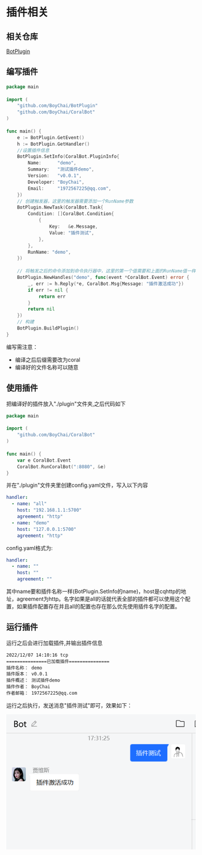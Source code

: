 # 插件相关

## 相关仓库

[BotPlugin](https://github.com/BoyChai/BotPlugin)

## 编写插件

```go
package main

import (
	"github.com/BoyChai/BotPlugin"
	"github.com/BoyChai/CoralBot"
)

func main() {
	e := BotPlugin.GetEvent()
	h := BotPlugin.GetHandler()
	//设置插件信息
	BotPlugin.SetInfo(CoralBot.PluginInfo{
		Name:      "demo",
		Summary:   "测试插件demo",
		Version:   "v0.0.1",
		Developer: "BoyChai",
		Email:     "1972567225@qq.com",
	})
    // 创建触发器，这里的触发器需要添加一个RunName参数
	BotPlugin.NewTask(CoralBot.Task{
		Condition: []CoralBot.Condition{
			{
				Key:   &e.Message,
				Value: "插件测试",
			},
		},
		RunName: "demo",
	})
	
    // 将触发之后的命令添加到命令执行器中，这里的第一个值需要和上面的RunName值一样
	BotPlugin.NewHandles("demo", func(event *CoralBot.Event) error {
		_, err := h.Reply(*e, CoralBot.Msg{Message: "插件激活成功"})
		if err != nil {
			return err
		}
		return nil
	})
    // 构建
	BotPlugin.BuildPlugin()
}
```

编写需注意：

- 编译之后后缀需要改为coral
- 编译好的文件名称可以随意



## 使用插件

把编译好的插件放入"./plugin"文件夹,之后代码如下

```go
package main

import (
	"github.com/BoyChai/CoralBot"
)

func main() {
	var e CoralBot.Event
	CoralBot.RunCoralBot(":8080", &e)
}
```

并在"./plugin"文件夹里创建config.yaml文件，写入以下内容

```yaml
handler:
  - name: "all"
    host: "192.168.1.1:5700"
    agreement: "http"
  - name: "demo"
    host: "127.0.0.1:5700"
    agreement: "http"
```

config.yaml格式为:

```yaml
handler:
  - name: ""
    host: ""
    agreement: ""
```

其中name要和插件名称一样(BotPlugin.SetInfo的name)，host是cqhttp的地址，agreement为http。名字如果是all的话就代表全部的插件都可以使用这个配置，如果插件配置存在并且all的配置也存在那么优先使用插件名字的配置。

## 运行插件

运行之后会进行加载插件,并输出插件信息

```bash
2022/12/07 14:10:16 tcp
===============已加载插件===============
插件名称： demo
插件版本： v0.0.1
插件概述： 测试插件demo
插件作者： BoyChai
作者邮箱： 1972567225@qq.com
```

运行之后执行，发送消息"插件测试"即可，效果如下：

![效果](./img/20221013173153.png)